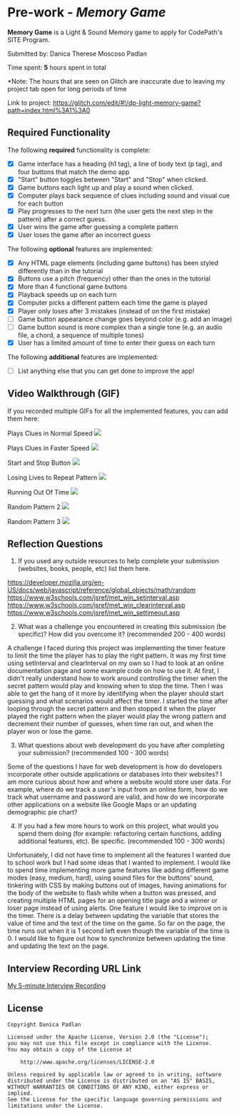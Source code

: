 # Pre-work - *Memory Game*

**Memory Game** is a Light & Sound Memory game to apply for CodePath's SITE Program. 

Submitted by: Danica Therese Moscoso Padlan

Time spent: **5** hours spent in total

*Note: The hours that are seen on Glitch are inaccurate due to leaving my project tab open for long periods of time

Link to project: https://glitch.com/edit/#!/dp-light-memory-game?path=index.html%3A1%3A0

## Required Functionality

The following **required** functionality is complete:

* [X] Game interface has a heading (h1 tag), a line of body text (p tag), and four buttons that match the demo app
* [X] "Start" button toggles between "Start" and "Stop" when clicked. 
* [X] Game buttons each light up and play a sound when clicked. 
* [X] Computer plays back sequence of clues including sound and visual cue for each button
* [X] Play progresses to the next turn (the user gets the next step in the pattern) after a correct guess. 
* [X] User wins the game after guessing a complete pattern
* [X] User loses the game after an incorrect guess

The following **optional** features are implemented:

* [X] Any HTML page elements (including game buttons) has been styled differently than in the tutorial
* [X] Buttons use a pitch (frequency) other than the ones in the tutorial
* [X] More than 4 functional game buttons
* [X] Playback speeds up on each turn
* [X] Computer picks a different pattern each time the game is played
* [X] Player only loses after 3 mistakes (instead of on the first mistake)
* [ ] Game button appearance change goes beyond color (e.g. add an image)
* [ ] Game button sound is more complex than a single tone (e.g. an audio file, a chord, a sequence of multiple tones)
* [X] User has a limited amount of time to enter their guess on each turn

The following **additional** features are implemented:

- [ ] List anything else that you can get done to improve the app!

## Video Walkthrough (GIF)

If you recorded multiple GIFs for all the implemented features, you can add them here:

Plays Clues in Normal Speed
![](https://i.imgur.com/RTywtxw.gif)

Plays Clues in Faster Speed
![](https://i.imgur.com/3r0vkqA.gif)

Start and Stop Button 
![](https://i.imgur.com/y6LpG7Y.gif)

Losing Lives to Repeat Pattern
![](https://i.imgur.com/OkJ0cRL.gif)

Running Out Of Time
![](https://i.imgur.com/oIXb5i3.gif)

Random Pattern 2
![](https://i.imgur.com/4q9KhCA.gif)

Random Pattern 3
![](https://i.imgur.com/Dju9bsD.gif)


## Reflection Questions
1. If you used any outside resources to help complete your submission (websites, books, people, etc) list them here. 

https://developer.mozilla.org/en-US/docs/web/javascript/reference/global_objects/math/random
https://www.w3schools.com/jsref/met_win_setinterval.asp
https://www.w3schools.com/jsref/met_win_clearinterval.asp
https://www.w3schools.com/jsref/met_win_settimeout.asp

2. What was a challenge you encountered in creating this submission (be specific)? How did you overcome it? (recommended 200 - 400 words) 

A challenge I faced during this project was implementing the timer feature to limit the time the player has to play the right pattern. 
It was my first time using setInterval and clearInterval on my own so I had to look at an online documentation page and some example 
code on how to use it. At first, I didn't really understand how to work around controlling the timer when the secret pattern would play
and knowing when to stop the time. Then I was able to get the hang of it more by identifying when the player should start guessing and what
scenarios would affect the timer. I started the time after looping through the secret pattern and then stopped it when the player played the right
pattern when the player would play the wrong pattern and decrement their number of guesses, when time ran out, and when the player won or lose the game.


3. What questions about web development do you have after completing your submission? (recommended 100 - 300 words) 

Some of the questions I have for web development is how do developers incorporate other outside applications or databases into their websites?
I am more curious about how and where a website would store user data. For example, where do we track a user's input from an online form, 
how do we track what username and password are valid, and how do we incorporate other applications on a website like Google Maps or an updating demographic pie chart?

4. If you had a few more hours to work on this project, what would you spend them doing (for example: refactoring certain functions, adding additional features, etc). Be specific. (recommended 100 - 300 words) 

Unfortunately, I did not have time to implement all the features I wanted due to school work but I had some ideas that I wanted to implement.
I would like to spend time implementing more game features like adding different game modes (easy, medium, hard), using sound files for the buttons' sound, tinkering with CSS by making buttons out of images, having animations for the body of the website to flash white when a button was pressed,
and creating multiple HTML pages for an opening title page and a winner or loser page instead of using alerts.
One feature I would like to improve on is the timer. There is a delay between updating the variable that stores the value of time and the text of the time on the game. 
So far on the page, the time runs out when it is 1 second left even though the variable of the time is 0. I would like to figure out how to synchronize between updating the time and updating the text on the page.




## Interview Recording URL Link

[My 5-minute Interview Recording](https://youtu.be/6Nrj33bnRys)


## License

    Copyright Danica Padlan

    Licensed under the Apache License, Version 2.0 (the "License");
    you may not use this file except in compliance with the License.
    You may obtain a copy of the License at

        http://www.apache.org/licenses/LICENSE-2.0

    Unless required by applicable law or agreed to in writing, software
    distributed under the License is distributed on an "AS IS" BASIS,
    WITHOUT WARRANTIES OR CONDITIONS OF ANY KIND, either express or implied.
    See the License for the specific language governing permissions and
    limitations under the License.